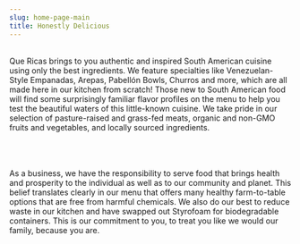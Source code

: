 ```yaml
---
slug: home-page-main
title: Honestly Delicious
---
```



<br>
Que Ricas brings to you authentic and inspired South American cuisine using only the best ingredients. We feature specialties like Venezuelan-Style Empanadas, Arepas, Pabellón Bowls, Churros and more, which are all made here in our kitchen from scratch! Those new to South American food will find some surprisingly familiar flavor profiles on the menu to help you test the beautiful waters of this little-known cuisine. We take pride in our selection of pasture-raised and grass-fed meats, organic and non-GMO fruits and vegetables, and locally sourced ingredients.
<br>
<br>
<br>
<br>

As a business, we have the responsibility to serve food that brings health and prosperity to the individual as well as to our community and planet. This belief translates clearly in our menu that offers many healthy farm-to-table options that are free from harmful chemicals. We also do our best to reduce waste in our kitchen and have swapped out Styrofoam for biodegradable containers. This is our commitment to you, to treat you like we would our family, because you are. 
<br>
<br>
<br>
<br>
<br>
<br>